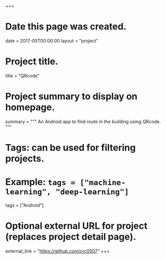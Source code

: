 +++
# Date this page was created.
date = 2017-05T00:00:00
layout = "project"

# Project title.
title = "QRcode"

# Project summary to display on homepage.
summary = """
An Android app to find route in the building using QRcode.
"""

# Tags: can be used for filtering projects.
# Example: `tags = ["machine-learning", "deep-learning"]`
tags = ["Android"]

# Optional external URL for project (replaces project detail page).
external_link = "https://github.com/crc0507"
+++
